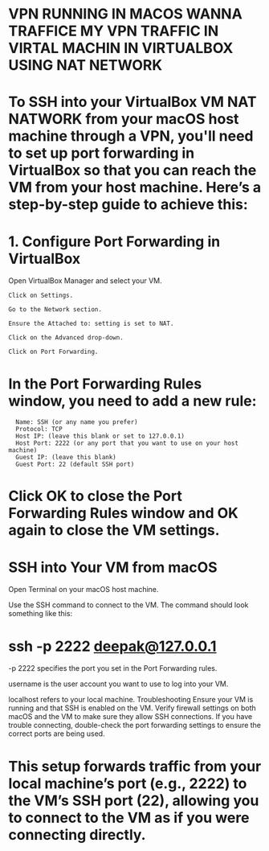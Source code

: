 
# VPN RUNNING IN MACOS WANNA TRAFFICE MY VPN TRAFFIC IN VIRTAL MACHIN IN VIRTUALBOX USING NAT NETWORK

# To SSH into your VirtualBox VM NAT NATWORK from your macOS host machine through a VPN, you'll need to set up port forwarding in VirtualBox so that you can reach the VM from your host machine. Here’s a step-by-step guide to achieve this:

# 1. Configure Port Forwarding in VirtualBox
   Open VirtualBox Manager and select your VM.

    Click on Settings.

    Go to the Network section.

    Ensure the Attached to: setting is set to NAT.

    Click on the Advanced drop-down.

    Click on Port Forwarding.

   # In the Port Forwarding Rules window, you need to add a new rule:
      Name: SSH (or any name you prefer)
      Protocol: TCP
      Host IP: (leave this blank or set to 127.0.0.1)
      Host Port: 2222 (or any port that you want to use on your host machine)
      Guest IP: (leave this blank)
      Guest Port: 22 (default SSH port)

# Click OK to close the Port Forwarding Rules window and OK again to close the VM settings.

# SSH into Your VM from macOS
Open Terminal on your macOS host machine.

Use the SSH command to connect to the VM. The command should look something like this:

 # ssh -p 2222 deepak@127.0.0.1

-p 2222 specifies the port you set in the Port Forwarding rules.

username is the user account you want to use to log into your VM.

localhost refers to your local machine.
Troubleshooting
Ensure your VM is running and that SSH is enabled on the VM.
Verify firewall settings on both macOS and the VM to make sure they allow SSH connections.
If you have trouble connecting, double-check the port forwarding settings to ensure the correct ports are being used.
# This setup forwards traffic from your local machine’s port (e.g., 2222) to the VM’s SSH port (22), allowing you to connect to the VM as if you were connecting directly.





